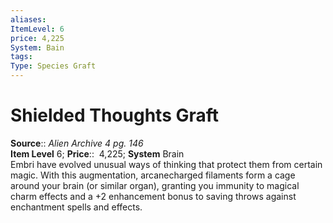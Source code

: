 ```yaml
---
aliases: 
ItemLevel: 6
price: 4,225
System: Bain
tags: 
Type: Species Graft
---
```


# Shielded Thoughts Graft

**Source**:: _Alien Archive 4 pg. 146_  
**Item Level** 6;
**Price**::  4,225; **System** Brain  
Embri have evolved unusual ways of thinking that protect them from certain magic. With this augmentation, arcanecharged filaments form a cage around your brain (or similar organ), granting you immunity to magical charm effects and a +2 enhancement bonus to saving throws against enchantment spells and effects.
